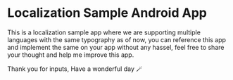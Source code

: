 # Localization Sample Android App

This is a localization sample app where we are supporting multiple languages with the same typography as of now, you can reference this app and implement the same on your app without any hassel, feel free to share your thought and help me improve this app.

Thank you for inputs,
Have a wonderful day 🪄
